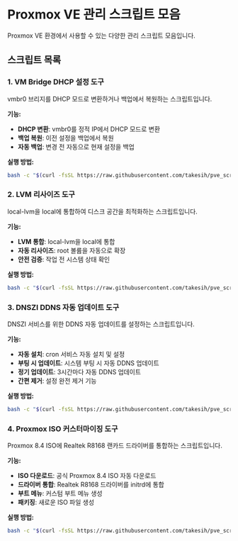 # Proxmox VE 관리 스크립트 모음
Proxmox VE 환경에서 사용할 수 있는 다양한 관리 스크립트 모음입니다.


## 스크립트 목록
### 1. VM Bridge DHCP 설정 도구
vmbr0 브리지를 DHCP 모드로 변환하거나 백업에서 복원하는 스크립트입니다.

**기능:**
- **DHCP 변환**: vmbr0를 정적 IP에서 DHCP 모드로 변환
- **백업 복원**: 이전 설정을 백업에서 복원
- **자동 백업**: 변경 전 자동으로 현재 설정을 백업

**실행 방법:**
```bash
bash -c "$(curl -fsSL https://raw.githubusercontent.com/takesih/pve_script/main/pve_vmbr0_dhcp.sh)"
```

### 2. LVM 리사이즈 도구
local-lvm을 local에 통합하여 디스크 공간을 최적화하는 스크립트입니다.

**기능:**
- **LVM 통합**: local-lvm을 local에 통합
- **자동 리사이즈**: root 볼륨을 자동으로 확장
- **안전 검증**: 작업 전 시스템 상태 확인

**실행 방법:**
```bash
bash -c "$(curl -fsSL https://raw.githubusercontent.com/takesih/pve_script/main/pve_lvm_resize.sh)"
```

### 3. DNSZI DDNS 자동 업데이트 도구
DNSZI 서비스를 위한 DDNS 자동 업데이트를 설정하는 스크립트입니다.

**기능:**
- **자동 설치**: cron 서비스 자동 설치 및 설정
- **부팅 시 업데이트**: 시스템 부팅 시 자동 DDNS 업데이트
- **정기 업데이트**: 3시간마다 자동 DDNS 업데이트
- **간편 제거**: 설정 완전 제거 기능

**실행 방법:**
```bash
bash -c "$(curl -fsSL https://raw.githubusercontent.com/takesih/pve_script/main/dnszi_ddns_setup.sh)"
```

### 4. Proxmox ISO 커스터마이징 도구
Proxmox 8.4 ISO에 Realtek R8168 랜카드 드라이버를 통합하는 스크립트입니다.

**기능:**
- **ISO 다운로드**: 공식 Proxmox 8.4 ISO 자동 다운로드
- **드라이버 통합**: Realtek R8168 드라이버를 initrd에 통합
- **부트 메뉴**: 커스텀 부트 메뉴 생성
- **패키징**: 새로운 ISO 파일 생성

**실행 방법:**
```bash
bash -c "$(curl -fsSL https://raw.githubusercontent.com/takesih/pve_script/main/proxmox_iso_customize.sh)"
```



 